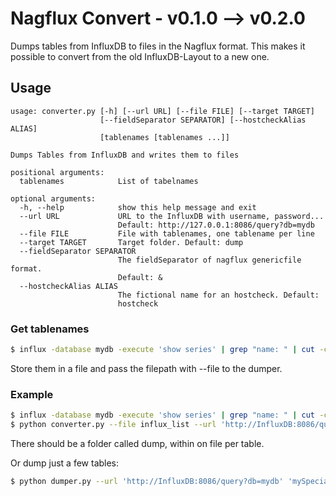 # Nagflux Convert - v0.1.0 --> v0.2.0
Dumps tables from InfluxDB to files in the Nagflux format. This makes it possible to convert from the old InfluxDB-Layout to a new one.

## Usage
```
usage: converter.py [-h] [--url URL] [--file FILE] [--target TARGET]
                    [--fieldSeparator SEPARATOR] [--hostcheckAlias ALIAS]
                    [tablenames [tablenames ...]]

Dumps Tables from InfluxDB and writes them to files

positional arguments:
  tablenames            List of tabelnames

optional arguments:
  -h, --help            show this help message and exit
  --url URL             URL to the InfluxDB with username, password...
                        Default: http://127.0.0.1:8086/query?db=mydb
  --file FILE           File with tablenames, one tablename per line
  --target TARGET       Target folder. Default: dump
  --fieldSeparator SEPARATOR
                        The fieldSeparator of nagflux genericfile format.
                        Default: &
  --hostcheckAlias ALIAS
                        The fictional name for an hostcheck. Default:
                        hostcheck
```
### Get tablenames
``` bash
$ influx -database mydb -execute 'show series' | grep "name: " | cut -c 7-
```
Store them in a file and pass the filepath with --file to the dumper.

### Example
``` bash
$ influx -database mydb -execute 'show series' | grep "name: " | cut -c 7- > influx_list
$ python converter.py --file influx_list --url 'http://InfluxDB:8086/query?db=mydb'
```
There should be a folder called dump, within on file per table.

Or dump just a few tables:
``` bash
$ python dumper.py --url 'http://InfluxDB:8086/query?db=mydb' 'mySpecialTable1' 'mySpecialTable2'
```
